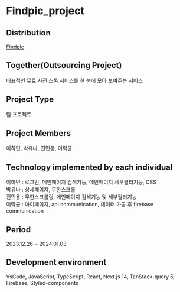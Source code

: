 # Findpic_project

## Distribution
[Findpic](https://findpic-project.vercel.app/)

## Together(Outsourcing Project)
대표적인 무료 사진 스톡 서비스를 한 눈에 모아 보여주는 서비스

## Project Type
팀 프로젝트

## Project Members
이하민, 박유나, 진민용, 이락균

## Technology implemented by each individual
이하민 : 로그인, 메인페이지 검색기능, 메인페이지 세부필터기능, CSS </br>
박유나 : 상세페이지, 무한스크롤</br>
진민용 : 무한스크롤링, 메인페이지 검색기능 및 세부필터기능 </br>
이락균 : 마이페이지, api communication, 데이터 가공 후 firebase communication

## Period
2023.12.26 ~ 2024.01.03

## Development environment
VsCode, JavaScript, TypeScript, React, Next.js 14, TanStack-query 5, Firebase, Styled-components

